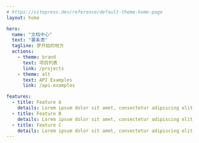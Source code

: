 ```yaml
---
# https://vitepress.dev/reference/default-theme-home-page
layout: home

hero:
  name: "文档中心"
  text: "薯条港"
  tagline: 梦开始的地方
  actions:
    - theme: brand
      text: 项目列表
      link: /projects
    - theme: alt
      text: API Examples
      link: /api-examples

features:
  - title: Feature A
    details: Lorem ipsum dolor sit amet, consectetur adipiscing elit
  - title: Feature B
    details: Lorem ipsum dolor sit amet, consectetur adipiscing elit
  - title: Feature C
    details: Lorem ipsum dolor sit amet, consectetur adipiscing elit
---
```


